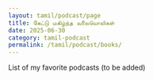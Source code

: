 ```yaml
---
layout: tamil/podcast/page
title: கேட்டு மகிழ்ந்த வலையொலிகள்
date: 2025-06-30
category: tamil-podcast
permalink: /tamil/podcast/books/
---
```


List of my favorite podcasts (to be added)
